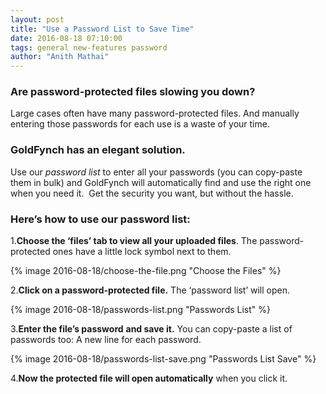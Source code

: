 ```yaml
---
layout: post
title: "Use a Password List to Save Time"
date: 2016-08-18 07:10:00
tags: general new-features password
author: "Anith Mathai"
---
```


### Are password-protected files slowing you down?

Large cases often have many password-protected files. And manually entering those passwords for each use is a waste of your time.

### GoldFynch has an elegant solution.

Use our _password list_ to enter all your passwords (you can copy-paste them in bulk) and GoldFynch will automatically find and use the right one when you need it.  Get the security you want, but without the hassle.

### Here’s how to use our password list:

1.**Choose the ‘files’ tab to view all your uploaded files**. The password-protected ones have a little lock symbol next to them.

{% image 2016-08-18/choose-the-file.png "Choose the Files" %}

2.**Click on a password-protected file.** The ‘password list’ will open.

{% image 2016-08-18/passwords-list.png "Passwords List" %}

3.**Enter the file’s password** **and save it.** You can copy-paste a list of passwords too: A new line for each password.

{% image 2016-08-18/passwords-list-save.png "Passwords List Save" %}

4.**Now the protected file will open automatically** when you click it.

